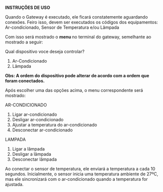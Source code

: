 <b> INSTRUÇÕES DE USO </b>

Quando o Gateway é executado, ele ficará constatemente aguardando conexões. Feiro isso, devem ser executados os códigos dos equipamentos: Ar-condicionado, Sensor de Temperatura e/ou Lâmpada

Com isso será mostrado o <b> menu </b> no terminal do gateway, semelhante ao mostrado a seguir:

Qual dispositivo voce deseja controlar?
1. Ar-Condicionado
2. Lâmpada

<b> Obs: A ordem do dispositivo pode alterar de acordo com a ordem que foram conectados. </b>

Após escolher uma das opções acima, o menu correspondente será mostrado:

AR-CONDICIONADO
1. Ligar ar-condicionado
2. Desligar ar-condicionado
3. Ajustar a temperatura do ar-condicionado
4. Desconectar ar-condicionado

LAMPADA
1. Ligar a lâmpada
2. Desligar a lâmpada
3. Desconectar lâmpada

Ao conectar o sensor de temperatura, ele enviará a temperatura a cada 10 segundos.
Inicialmente, o sensor inicia uma temperatura ambiente de 27ºC, mas ele sincronizará com o ar-condicionado quando a temperatura for ajustada.
